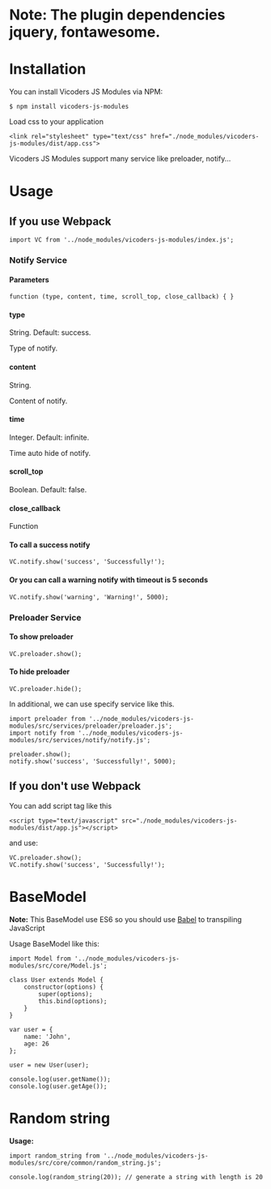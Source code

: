 # Note: The plugin dependencies jquery, fontawesome.

# Installation
You can install Vicoders JS Modules via NPM:
```
$ npm install vicoders-js-modules
```

Load css to your application
```
<link rel="stylesheet" type="text/css" href="./node_modules/vicoders-js-modules/dist/app.css">
```

Vicoders JS Modules support many service like preloader, notify...
# Usage

## If you use Webpack
```
import VC from '../node_modules/vicoders-js-modules/index.js';
```

### Notify Service
#### Parameters
```
function (type, content, time, scroll_top, close_callback) { }
```

#### type
String. Default: success.

Type of notify.

#### content 
String.

Content of notify.

#### time
Integer. Default: infinite.

Time auto hide of notify.

#### scroll_top
Boolean. Default: false.

#### close_callback
Function

#### To call a success notify
```
VC.notify.show('success', 'Successfully!');
``` 

#### Or you can call a warning notify with timeout is 5 seconds
```
VC.notify.show('warning', 'Warning!', 5000);
```

### Preloader Service
#### To show preloader
```
VC.preloader.show();
``` 

#### To hide preloader
```
VC.preloader.hide();
```

In additional, we can use specify service like this.
```
import preloader from '../node_modules/vicoders-js-modules/src/services/preloader/preloader.js';
import notify from '../node_modules/vicoders-js-modules/src/services/notify/notify.js';

preloader.show();
notify.show('success', 'Successfully!', 5000);

```

## If you don't use Webpack

You can add script tag like this
```
<script type="text/javascript" src="./node_modules/vicoders-js-modules/dist/app.js"></script>
```

and use:
```
VC.preloader.show();
VC.notify.show('success', 'Successfully!');
```

# BaseModel

**Note:** This BaseModel use ES6 so you should use [Babel](https://github.com/babel/babel-loader) to transpiling JavaScript

Usage BaseModel like this:

```
import Model from '../node_modules/vicoders-js-modules/src/core/Model.js';

class User extends Model {
	constructor(options) {
		super(options);
        this.bind(options);
	}
}

var user = {
	name: 'John',
	age: 26
};

user = new User(user);

console.log(user.getName());
console.log(user.getAge());
```

# Random string

**Usage:**

```
import random_string from '../node_modules/vicoders-js-modules/src/core/common/random_string.js';

console.log(random_string(20)); // generate a string with length is 20
```